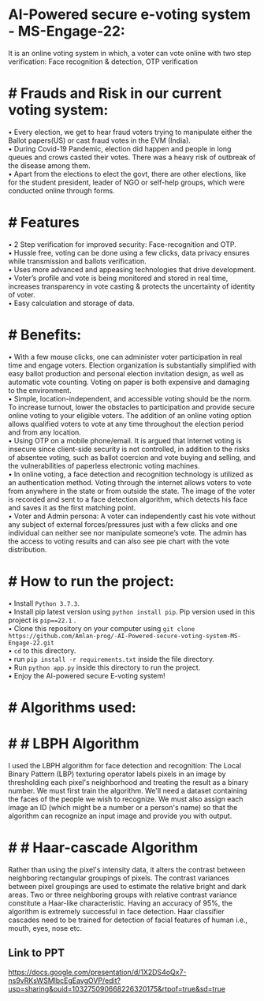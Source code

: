 # AI-Powered secure e-voting system - MS-Engage-22:
It is an online voting system in which, a voter can vote online with two step verification: Face recognition &amp; detection, OTP verification

# # Frauds and Risk in our current voting system:
•	Every election, we get to hear fraud voters trying to manipulate either the Ballot papers(US) or cast fraud votes in the EVM (India).<br/>
•	During Covid-19 Pandemic, election did happen and people in long queues and crows casted their votes. There was a heavy risk of outbreak of the disease among them.<br/>
•	Apart from the elections to elect the govt, there are other elections, like for the student president, leader of NGO or self-help groups, which were conducted  online through forms.<br/>

# # Features
•	2 Step verification for improved security: Face-recognition and OTP.<br/>
•	Hussle free, voting can be done using a few clicks, data privacy ensures while transmission and ballots verification.<br/>
•	Uses more advanced and appeasing technologies that drive development.<br/>
•	Voter’s profile and vote is being monitored and stored in real time, increases transparency in vote casting & protects the uncertainty of identity of voter.<br/>
•	Easy calculation and storage of data.<br/>

# # Benefits:
•	With a few mouse clicks, one can administer voter participation in real time and engage voters. Election organization is substantially simplified with easy ballot production and personal election invitation design, as well as automatic vote counting. Voting on paper is both expensive and damaging to the environment.<br/>
•	Simple, location-independent, and accessible voting should be the norm. To increase turnout, lower the obstacles to participation and provide secure online voting to your eligible voters. The addition of an online voting option allows qualified voters to vote at any time throughout the election period and from any location.<br/>
•	Using OTP on a mobile phone/email. It is argued that Internet voting is insecure since client-side security is not controlled, in addition to the risks of absentee voting, such as ballot coercion and vote buying and selling, and the vulnerabilities of paperless electronic voting machines.<br/>
•	In online voting, a face detection and recognition technology is utilized as an authentication method. Voting through the internet allows voters to vote from anywhere in the state or from outside the state. The image of the voter is recorded and sent to a face detection algorithm, which detects his face and saves it as the first matching point.<br/>
•	Voter and Admin persona: A voter can independently cast his vote without any subject of external forces/pressures just with a few clicks and one individual can neither see nor manipulate someone’s vote. The admin has the access to voting results and can also see pie chart with the vote distribution.<br/>


# # How to run the project:

•	Install `Python 3.7.3`. <br/>
•	Install pip latest version using `python install pip`. Pip version used in this project is `pip==22.1` .<br/>
•	Clone this repository on your computer using `git clone https://github.com/Amlan-prog/-AI-Powered-secure-voting-system-MS-Engage-22.git`<br/>
•	`cd` to this directory.<br/>
•	run `pip install -r requirements.txt` inside the file directory.<br/>
•	Run `python app.py` inside this directory to run the project.<br/>
•	Enjoy the AI-powered secure E-voting system!

# # Algorithms used:
# # # LBPH Algorithm
I used the LBPH algorithm for face detection and recognition: The Local Binary Pattern (LBP) texturing operator labels pixels in an image by thresholding each pixel's neighborhood and treating the result as a binary number. We must first train the algorithm. We'll need a dataset containing the faces of the people we wish to recognize. We must also assign each image an ID (which might be a number or a person's name) so that the algorithm can recognize an input image and provide you with output.



# # # Haar-cascade Algorithm
Rather than using the pixel's intensity data, it alters the contrast between neighboring rectangular groupings of pixels. The contrast variances between pixel groupings are used to estimate the relative bright and dark areas. Two or three neighboring groups with relative contrast variance constitute a Haar-like characteristic. Having an accuracy of 95%, the algorithm is extremely successful in face detection. Haar classifier cascades need to be trained for detection of facial features of human i.e., mouth, eyes, nose etc.


## Link to PPT
https://docs.google.com/presentation/d/1X2DS4oQx7-ns9vRKsWSMlbcEgEavgOVP/edit?usp=sharing&ouid=103275090668226320175&rtpof=true&sd=true
















